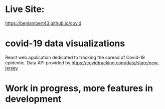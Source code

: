 # Live Site:
https://benlambert43.github.io/covid

# covid-19 data visualizations
React web application dedicated to tracking the spread of Covid-19 epidemic. Data API provided by https://covidtracking.com/data/state/new-jersey

# Work in progress, more features in development
